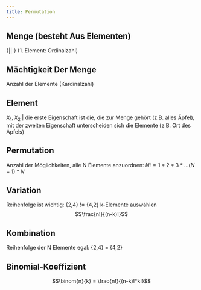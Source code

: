 ```yaml
---
title: Permutation
---
```

## Menge (besteht Aus Elementen)

{|||} (1. Element: Ordinalzahl)

## Mächtigkeit Der Menge

Anzahl der Elemente (Kardinalzahl)

## Element

$X_1, X_2$ | die erste Eigenschaft ist die, die zur Menge gehört (z.B. alles Äpfel), mit der zweiten Eigenschaft unterscheiden sich die Elemente (z.B. Ort des Apfels)

## Permutation

Anzahl der Möglichkeiten, alle N Elemente anzuordnen:
$N! =1*2*3*...(N-1)*N$

## Variation

Reihenfolge ist wichtig: {2,4} != {4,2}
k-Elemente auswählen
$$\frac{n!}{(n-k)!}$$

## Kombination

Reihenfolge der N Elemente egal: {2,4} = {4,2}

## Binomial-Koeffizient

$$\binom{n}{k} = \frac{n!}{(n-k)!*k!}$$
